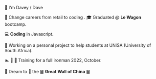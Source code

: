 👋 I'm Davey / Dave

🛒  Change careers from retail to coding . 🎓  Graduated @ **Le Wagon** bootcamp.

💻  **Coding** in Javascript. 

🌱  Working on a personal project to help students at UNISA (University of South Africa).

🏊 🏃 🚴  Training for a full ironman 2022, October.

🎯  Dream to 🏃 the ䷡ **Great Wall of China** ䷡
